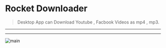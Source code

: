 # Rocket Downloader
> Desktop App can Download Youtube , Facbook Videos as mp4 , mp3. 
---------
---------
![main](https://user-images.githubusercontent.com/73966918/145693194-473d4ecd-1447-4f5d-87c0-2cb2265bbcdd.png)
